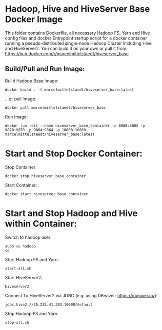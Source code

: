 # Hadoop, Hive and HiveServer Base Docker Image
This folder contains Dockerfile, all necessary Hadoop FS, Yarn and Hive config files and docker Entrypoint startup script for a docker container running a pseudo-distributed single-node Hadoop Cluster including Hive and HiveServer2. You can build it on your own or pull it from https://hub.docker.com/r/marcelmittelstaedt/hiveserver_base

## Build/Pull and Run Image:

Build Hadoop Base Image:
```
docker build . -t marcelmittelstaedt/hiveserver_base:latest
```

...or pull Image:
```
docker pull marcelmittelstaedt/hiveserver_base
```

Run Image:
```
docker run -dit --name hiveserver_base_container -p 8088:8088 -p 9870:9870 -p 9864:9864 -p 10000:10000 marcelmittelstaedt/hiveserver_base:latest
```

# Start and Stop Docker Container:
Stop Container:
```
docker stop hiveserver_base_container
```

Start Container:
```
docker start hiveserver_base_container
```

# Start and Stop Hadoop and Hive within Container:
Switch to hadoop user:
```
sudo su hadoop
cd
```

Start Hadoop FS and Yarn:
```
start-all.sh
```

Start HiveServer2:
```
hiveserver2
```

Connect To HiveServer2 via JDBC (e.g. using DBeaver: https://dbeaver.io/):
```
jdbc:hive2://35.235.41.203:10000/default
```

Stop Hadoop FS and Yarn:
```
stop-all.sh
```
